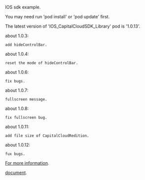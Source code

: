 IOS sdk example.

You may need run 'pod install' or 'pod update' first.

The latest version of 'IOS_CapitalCloudSDK_Library' pod is '1.0.13'.

about 1.0.3:

	add hideControlBar.

about 1.0.4:

	reset the mode of hideControlBar.

about 1.0.6:

	fix bugs.

about 1.0.7:

	fullscreen message.	

about 1.0.8:

	fix fullscreen bug.

about 1.0.11:
	
	add file size of CapitalCloudRedition.

about 1.0.12:

	fux bugs.

[For more information](https://github.com/CapitalCloud/IOS_CapitalCloudSDK_Library).

[document](https://github.com/CapitalCloud/IOS_CapitalCloudSDK_Library/blob/master/apiDoc.zip).
